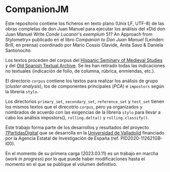 # CompanionJM
Este repositorio contiene los ficheros en texto plano (Unix LF, UTF-8) de las obras completas de don Juan Manuel para ejecutar los análisis del «Did don Juan Manuel Write _Conde Lucanor_'s _exemplum_ 51? An Approach from Stylometry» publicado en el libro _Companion to Don Juan Manuel_ (Leinden: Brill, en prensa) coordinado por Mario Cossio Olavide, Anita Savo & Daniela Santonocito.

Los textos proceden del corpus del [Hispanic Seminary of Medieval Studies](http://hispanicseminary.org/index.htm) y del [Old Spanish Textual Archive](http://osta.oldspanishtextualarchive.org/). Se les han retirado todas las indicaciones no textuales (indicación de folio, de columna, rúbrica, enmiendas, etc.).

El directorio `corpus` contiene los textos para realizar los análisis de grupo (_cluster analysis_), los de componentes principales (_PCA_) e `impostors`
según la librería `stylo`.

Los directorios `primary_set`, `secondary_set`, `reference_set` y `test_set` tienen los mismos textos que el direcotrio `corpus`, pero ya organizados y nombrados de acuerdo con las exigencias de la librería `stylo` para llevar a cabo los análisis ìmpostors(), `rolling.delta()` y `rolling.classify()`.

Este trabajo forma parte de los desarrollos y resultados del proyecto [7PartidasDigital](https://7partidas.hypotheses.org/) que se desarrolla en la [Universidad de Valladolid](https://www.uva.es/export/sites/uva/) financiado por la Agencia Estatal de Investigación de España (ref. PID2020-112621GB-I00).

En el momento de su primera carga (2023.03.11) es un trabajo en marcha (_work in progress_) por lo que puede haber modificaciones hasta el momento en el que se publique el volumen definitivo.

